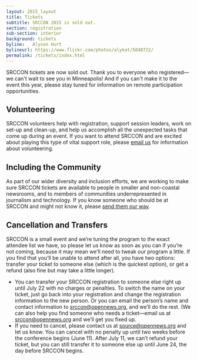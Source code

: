 ```yaml
---
layout: 2015_layout
title: Tickets
subtitle: SRCCON 2015 is sold out. 
section: registration
sub-section: interior
background: tickets
byline:   Alyson Hurt
bylineurl: https://www.flickr.com/photos/alykat/5848722/
permalink: /tickets/index.html
---
```

SRCCON tickets are now sold out. Thank you to everyone who registered—we can't wait to see you in Minneapolis! And if you can't make it to the event this year, please stay tuned for information on remote participation opportunities. 

## Volunteering
SRCCON volunteers help with registration, support session leaders, work on set-up and clean-up, and help us accomplish all the unexpected tasks that come up during an event. If you want to attend SRCCON and are excited about playing this type of vital support role, please [email us](srccon@opennews.org) for information about volunteering.

## Including the Community
As part of our wider diversity and inclusion efforts, we are working to make sure SRCCON tickets are available to people in smaller and non-coastal newsrooms, and to members of communities underrepresented in journalism and technology. If you know someone who should be at SRCCON and might not know it, please [send them our way](srccon@opennews.org).

## Cancellation and Transfers
SRCCON is a small event and we’re tuning the program to the exact attendee list we have, so please let us know as soon as you can if you’re not coming, because it may mean we’ll need to tweak our program a little. If you find that you’ll be unable to attend after all, you have two options: transfer your ticket to someone else (which is the quickest option), or get a refund (also fine but may take a little longer).

* You can transfer your SRCCON registration to someone else right up until July 22 with no charges or penalties. To switch the name on your ticket, just go back into your registration and change the registration information to the new person. Or you can email the person’s name and contact information to  [srccon@opennews.org](mailto:srccon@opennews.org), and we’ll do the rest. (We can also help you find someone who needs a ticket—email us at [srccon@opennews.org](mailto:srccon@opennews.org) and we’ll get you fixed up.
* If you need to cancel, please contact us at source@opennews.org and let us know. You can cancel with no penalty up until two weeks before the conference begins (June 11). After July 11, we can’t refund your ticket, but you can still transfer it to someone else up until June 24, the day before SRCCON begins.

